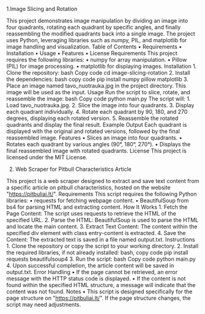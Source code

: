 1.Image Slicing and Rotation

This project demonstrates image manipulation by dividing an image into four quadrants, rotating each quadrant by specific angles, and finally reassembling the modified quadrants back into a single image. The project uses Python, leveraging libraries such as numpy, PIL, and matplotlib for image handling and visualization.
Table of Contents
    • Requirements
    • Installation
    • Usage
    • Features
    • License
Requirements
This project requires the following libraries:
    • numpy for array manipulation.
    • Pillow (PIL) for image processing.
    • matplotlib for displaying images.
Installation
    1. Clone the repository:
       bash
       Copy code
       cd image-slicing-rotation
    2. Install the dependencies:
       bash
       copy code
       pip install numpy pillow matplotlib
    3. Place an image named tavo_nuotrauka.jpg in the project directory. This image will be used as the input.
Usage
    Run the script to slice, rotate, and reassemble the image:
       bash
       Copy code
       python main.py
The script will:
    1. Load tavo_nuotrauka.jpg.
    2. Slice the image into four quadrants.
    3. Display each quadrant individually.
    4. Rotate each quadrant by 90, 180, and 270 degrees, displaying each rotated version.
    5. Reassemble the rotated quadrants and display the final result.
Example Output
Each quadrant is displayed with the original and rotated versions, followed by the final reassembled image.
Features
    • Slices an image into four quadrants.
    • Rotates each quadrant by various angles (90°, 180°, 270°).
    • Displays the final reassembled image with rotated quadrants.
License
This project is licensed under the MIT License.


2. Web Scraper for Pitbull Characteristics Article

This project is a web scraper designed to extract and save text content from a specific article on pitbull characteristics, hosted on the website "https://pitbuliai.lt/".
Requirements
This script requires the following Python libraries:
    • requests for fetching webpage content.
    • BeautifulSoup from bs4 for parsing HTML and extracting content.
How It Works
    1. Fetch the Page Content: The script uses requests to retrieve the HTML of the specified URL.
    2. Parse the HTML: BeautifulSoup is used to parse the HTML and locate the main content.
    3. Extract Text Content: The content within the specified div element with class entry-content is extracted.
    4. Save the Content: The extracted text is saved in a file named output.txt.
Instructions
    1. Clone the repository or copy the script to your working directory.
    2. Install the required libraries, if not already installed:
       bash, copy code
       pip install requests beautifulsoup4
    3. Run the script:
       bash
       Copy code
       python main.py
    4. Upon successful completion, the article content will be saved in output.txt.
Error Handling
    • If the page cannot be retrieved, an error message with the HTTP status code is displayed.
    • If the content is not found within the specified HTML structure, a message will indicate that the content was not found.
Notes
    • This script is designed specifically for the page structure on "https://pitbuliai.lt/". If the page structure changes, the script may need adjustments.
